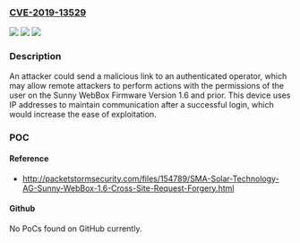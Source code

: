 ### [CVE-2019-13529](https://cve.mitre.org/cgi-bin/cvename.cgi?name=CVE-2019-13529)
![](https://img.shields.io/static/v1?label=Product&message=Sunny%20WebBox&color=blue)
![](https://img.shields.io/static/v1?label=Version&message=n%2Fa&color=blue)
![](https://img.shields.io/static/v1?label=Vulnerability&message=CROSS-SITE%20REQUEST%20FORGERY%20(CSRF)%20CWE-352&color=brighgreen)

### Description

An attacker could send a malicious link to an authenticated operator, which may allow remote attackers to perform actions with the permissions of the user on the Sunny WebBox Firmware Version 1.6 and prior. This device uses IP addresses to maintain communication after a successful login, which would increase the ease of exploitation.

### POC

#### Reference
- http://packetstormsecurity.com/files/154789/SMA-Solar-Technology-AG-Sunny-WebBox-1.6-Cross-Site-Request-Forgery.html

#### Github
No PoCs found on GitHub currently.

